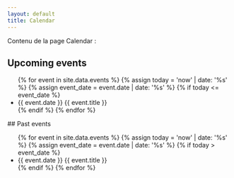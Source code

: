 ```yaml
---
layout: default
title: Calendar
---
```

Contenu de la page Calendar : 
## Upcoming events
<ul>
  {% for event in site.data.events %}
    {% assign today = 'now' | date: '%s' %}
    {% assign event_date = event.date | date: '%s' %}
    {% if today <= event_date %}
    <li>
      {{ event.date }} {{ event.title }}
    </li>
    {% endif %}
  {% endfor %}
</ul>
## Past events
<ul>
  {% for event in site.data.events %}
    {% assign today = 'now' | date: '%s' %}
    {% assign event_date = event.date | date: '%s' %}
    {% if today > event_date %}  
    <li>
      {{ event.date }} {{ event.title }}
    </li>
    {% endif %}
  {% endfor %}
</ul>
